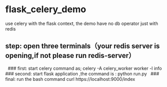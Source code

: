 # flask_celery_demo
use celery with the flask context, the demo have no db operator just with redis


## step: open three terminals（your redis server is opening,if not please run redis-server）
   ### first: start celery command as;
        celery -A celery_worker worker -l info
   ### second: start flask application ,the command is :
        python run.py
   ### final: run the bash command 
        curl https://localhost:9000/index
        
